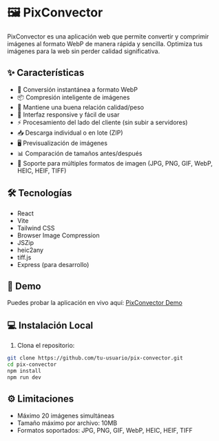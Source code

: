 # 🖼️ PixConvector

PixConvector es una aplicación web que permite convertir y comprimir imágenes al formato WebP de manera rápida y sencilla. Optimiza tus imágenes para la web sin perder calidad significativa.

## ✨ Características

- 🔄 Conversión instantánea a formato WebP
- 📦 Compresión inteligente de imágenes
- 🎯 Mantiene una buena relación calidad/peso
- 📱 Interfaz responsive y fácil de usar
- ⚡ Procesamiento del lado del cliente (sin subir a servidores)
- 📥 Descarga individual o en lote (ZIP)
- 🖥️ Previsualización de imágenes
- 📊 Comparación de tamaños antes/después
- 🔀 Soporte para múltiples formatos de imagen (JPG, PNG, GIF, WebP, HEIC, HEIF, TIFF)

## 🛠️ Tecnologías

- React
- Vite
- Tailwind CSS
- Browser Image Compression
- JSZip
- heic2any
- tiff.js
- Express (para desarrollo)

## 🚀 Demo

Puedes probar la aplicación en vivo aquí: [PixConvector Demo](https://pix-convector.vercel.app)

## 💻 Instalación Local

1. Clona el repositorio:
```bash
git clone https://github.com/tu-usuario/pix-convector.git
cd pix-convector
npm install
npm run dev
```

## ⚙️ Limitaciones

- Máximo 20 imágenes simultáneas
- Tamaño máximo por archivo: 10MB
- Formatos soportados: JPG, PNG, GIF, WebP, HEIC, HEIF, TIFF
